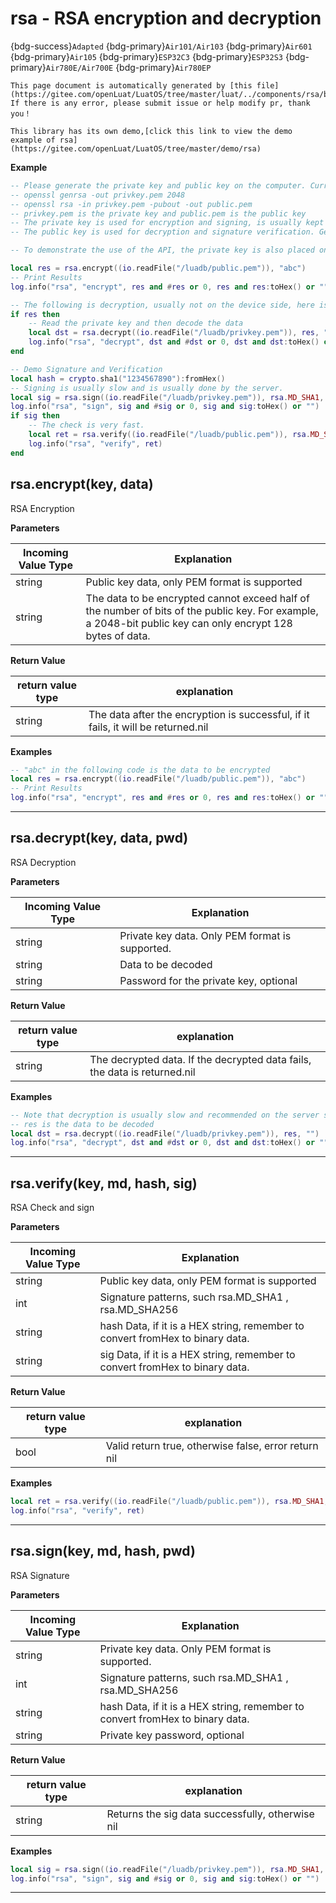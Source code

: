 # rsa - RSA encryption and decryption

{bdg-success}`Adapted` {bdg-primary}`Air101/Air103` {bdg-primary}`Air601` {bdg-primary}`Air105` {bdg-primary}`ESP32C3` {bdg-primary}`ESP32S3` {bdg-primary}`Air780E/Air700E` {bdg-primary}`Air780EP`

```{note}
This page document is automatically generated by [this file](https://gitee.com/openLuat/LuatOS/tree/master/luat/../components/rsa/binding/luat_lib_rsa.c). If there is any error, please submit issue or help modify pr, thank you！
```

```{tip}
This library has its own demo,[click this link to view the demo example of rsa](https://gitee.com/openLuat/LuatOS/tree/master/demo/rsa)
```

**Example**

```lua
-- Please generate the private key and public key on the computer. Currently, the maximum support is 4096bit. Generally speaking, 2048bit is enough.
-- openssl genrsa -out privkey.pem 2048
-- openssl rsa -in privkey.pem -pubout -out public.pem
-- privkey.pem is the private key and public.pem is the public key
-- The private key is used for encryption and signing, is usually kept secret, and is placed on the server side.
-- The public key is used for decryption and signature verification. Generally, it can be made public and placed on the device.

-- To demonstrate the use of the API, the private key is also placed on the device here.

local res = rsa.encrypt((io.readFile("/luadb/public.pem")), "abc")
-- Print Results
log.info("rsa", "encrypt", res and #res or 0, res and res:toHex() or "")

-- The following is decryption, usually not on the device side, here is mainly to demonstrate the usage, will be very slow
if res then
    -- Read the private key and then decode the data
    local dst = rsa.decrypt((io.readFile("/luadb/privkey.pem")), res, "")
    log.info("rsa", "decrypt", dst and #dst or 0, dst and dst:toHex() or "")
end

-- Demo Signature and Verification
local hash = crypto.sha1("1234567890"):fromHex()
-- Signing is usually slow and is usually done by the server.
local sig = rsa.sign((io.readFile("/luadb/privkey.pem")), rsa.MD_SHA1, hash, "")
log.info("rsa", "sign", sig and #sig or 0, sig and sig:toHex() or "")
if sig then
    -- The check is very fast.
    local ret = rsa.verify((io.readFile("/luadb/public.pem")), rsa.MD_SHA1, hash, sig)
    log.info("rsa", "verify", ret)
end

```

## rsa.encrypt(key, data)



RSA Encryption

**Parameters**

|Incoming Value Type | Explanation|
|-|-|
|string|Public key data, only PEM format is supported|
|string|The data to be encrypted cannot exceed half of the number of bits of the public key. For example, a 2048-bit public key can only encrypt 128 bytes of data.|

**Return Value**

|return value type | explanation|
|-|-|
|string|The data after the encryption is successful, if it fails, it will be returned.nil|

**Examples**

```lua
-- "abc" in the following code is the data to be encrypted
local res = rsa.encrypt((io.readFile("/luadb/public.pem")), "abc")
-- Print Results
log.info("rsa", "encrypt", res and #res or 0, res and res:toHex() or "")

```

---

## rsa.decrypt(key, data, pwd)



RSA Decryption

**Parameters**

|Incoming Value Type | Explanation|
|-|-|
|string|Private key data. Only PEM format is supported.|
|string|Data to be decoded|
|string|Password for the private key, optional|

**Return Value**

|return value type | explanation|
|-|-|
|string|The decrypted data. If the decrypted data fails, the data is returned.nil|

**Examples**

```lua
-- Note that decryption is usually slow and recommended on the server side
-- res is the data to be decoded
local dst = rsa.decrypt((io.readFile("/luadb/privkey.pem")), res, "")
log.info("rsa", "decrypt", dst and #dst or 0, dst and dst:toHex() or "")

```

---

## rsa.verify(key, md, hash, sig)



RSA Check and sign

**Parameters**

|Incoming Value Type | Explanation|
|-|-|
|string|Public key data, only PEM format is supported|
|int|Signature patterns, such rsa.MD_SHA1 , rsa.MD_SHA256|
|string|hash Data, if it is a HEX string, remember to convert fromHex to binary data.|
|string|sig Data, if it is a HEX string, remember to convert fromHex to binary data.|

**Return Value**

|return value type | explanation|
|-|-|
|bool|Valid return true, otherwise false, error return nil|

**Examples**

```lua
local ret = rsa.verify((io.readFile("/luadb/public.pem")), rsa.MD_SHA1, hash, sig)
log.info("rsa", "verify", ret)

```

---

## rsa.sign(key, md, hash, pwd)



RSA Signature

**Parameters**

|Incoming Value Type | Explanation|
|-|-|
|string|Private key data. Only PEM format is supported.|
|int|Signature patterns, such rsa.MD_SHA1 , rsa.MD_SHA256|
|string|hash Data, if it is a HEX string, remember to convert fromHex to binary data.|
|string|Private key password, optional|

**Return Value**

|return value type | explanation|
|-|-|
|string|Returns the sig data successfully, otherwise nil|

**Examples**

```lua
local sig = rsa.sign((io.readFile("/luadb/privkey.pem")), rsa.MD_SHA1, hash, "")
log.info("rsa", "sign", sig and #sig or 0, sig and sig:toHex() or "")

```

---

